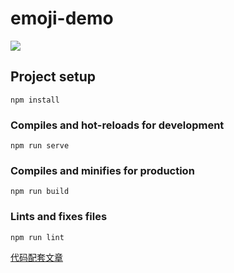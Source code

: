 # emoji-demo

![](https://images.sunofbeaches.com/content/2021_08_19/878065153227096064.png)

## Project setup
```
npm install
```

### Compiles and hot-reloads for development
```
npm run serve
```

### Compiles and minifies for production
```
npm run build
```

### Lints and fixes files
```
npm run lint
```

[代码配套文章](https://www.sunofbeach.net/a/1428011603181260801)
